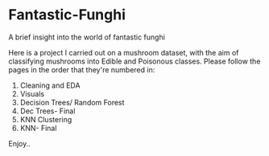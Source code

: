 # Fantastic-Funghi
A brief insight into the world of fantastic funghi

Here is a project I carried out on a mushroom dataset, with the aim of classifying mushrooms into Edible and Poisonous classes.
Please follow the pages in the order that they're numbered in:
1. Cleaning and EDA
2. Visuals
3. Decision Trees/ Random Forest
4. Dec Trees- Final
5. KNN Clustering
6. KNN- Final

Enjoy..
